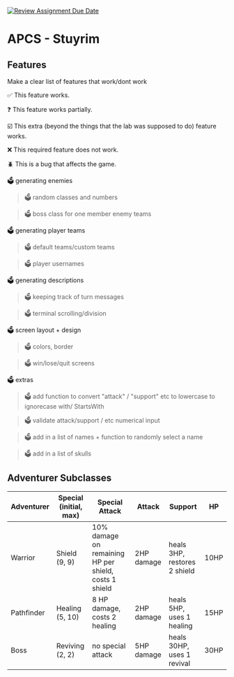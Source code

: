 [![Review Assignment Due Date](https://classroom.github.com/assets/deadline-readme-button-22041afd0340ce965d47ae6ef1cefeee28c7c493a6346c4f15d667ab976d596c.svg)](https://classroom.github.com/a/KprAwj1n)
# APCS - Stuyrim

## Features

Make a clear list of features that work/dont work

:white_check_mark: This feature works.

:question: This feature works partially.

:ballot_box_with_check: This extra (beyond the things that the lab was supposed to do) feature works.

:x: This required feature does not work.

:beetle: This is a bug that affects the game.

:ballot_box: generating enemies

> :ballot_box: random classes and numbers

> :ballot_box: boss class for one member enemy teams

:ballot_box: generating player teams

> :ballot_box: default teams/custom teams

> :ballot_box: player usernames

:ballot_box: generating descriptions

> :ballot_box: keeping track of turn messages

> :ballot_box: terminal scrolling/division

:ballot_box: screen layout + design

> :ballot_box: colors, border

> :ballot_box: win/lose/quit screens



:ballot_box: extras

> :ballot_box: add function to convert "attack" / "support" etc to lowercase to ignorecase with/ StartsWith

> :ballot_box: validate attack/support / etc numerical input

> :ballot_box: add in a list of names + function to randomly select a name

> :ballot_box: add in a list of skulls

## Adventurer Subclasses

Adventurer | Special (initial, max) | Special Attack | Attack | Support | HP
--- | --- | --- | --- | --- | ---
Warrior | Shield (9, 9) | 10% damage on remaining HP per shield, costs 1 shield | 2HP damage | heals 3HP, restores 2 shield | 10HP
Pathfinder | Healing (5, 10) | 8 HP damage, costs 2 healing | 2HP damage | heals 5HP, uses 1 healing | 15HP
Boss | Reviving (2, 2) | no special attack | 5HP damage | heals 30HP, uses 1 revival | 30HP
